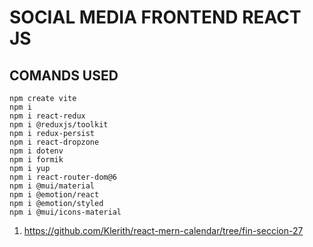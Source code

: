# SOCIAL MEDIA FRONTEND REACT JS

## COMANDS USED
```
npm create vite
npm i
npm i react-redux
npm i @reduxjs/toolkit
npm i redux-persist
npm i react-dropzone
npm i dotenv 
npm i formik
npm i yup
npm i react-router-dom@6 
npm i @mui/material
npm i @emotion/react
npm i @emotion/styled 
npm i @mui/icons-material

```

1. https://github.com/Klerith/react-mern-calendar/tree/fin-seccion-27